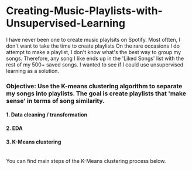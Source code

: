 # Creating-Music-Playlists-with-Unsupervised-Learning

I have never been one to create music playlsits on Spotify. Most oftten, I don't want to take the time to create playlists On the rare occasions I do attempt to make a playlist, I don't know what's the best way to group my songs. Therefore, any song I like ends up in the 'Liked Songs' list with the rest of my 500+ saved songs. I wanted to see if I could use unsupervised learning as a solution. 

### Objective: Use the K-means clustering algorithm to separate my songs into playlists. The goal is create playlists that 'make sense' in terms of song similarity.

#### 1. Data cleaning / transformation
#### 2. EDA
#### 3. K-Means clustering

<br>You can find main steps of the K-Means clustering process below.<br>

